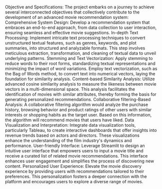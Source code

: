 Objective and Specifications: 
The project embarks on a journey to achieve several interconnected objectives that 
collectively contribute to the development of an advanced movie recommendation 
system: 
Comprehensive System Design: Develop a recommendation system that embraces an 
end-to-end approach, from data collection to user interaction, ensuring seamless and 
effective movie suggestions. 
In-depth Text Processing: Implement intricate text processing techniques to convert 
unstructured textual features, such as genres, keywords, and plot summaries, into 
structured and analyzable formats. This step involves meticulous extraction, 
transformation, and cleaning of textual data to unveil underlying patterns. 
Stemming and Text Vectorization: Apply stemming to reduce words to their root 
forms, standardizing textual representations and minimizing the impact of word 
variations. Employ text vectorization, such as the Bag of Words method, to convert text 
into numerical vectors, laying the foundation for similarity analysis. 
Content-based Similarity Analysis: Utilize advanced cosine similarity analysis to 
measure the likeness between movie vectors in a multi-dimensional space. This analysis 
facilitates the identification of movies with similar attributes, thereby forming the basis 
for generating personalized recommendations. 
Collaborative filtering-Based Analysis: A collaborative filtering algorithm would 
analyze the purchase history, browsing behavior and product ratings of other users with 
similar interests or shopping habits as the target user. Based on this information, the 
algorithm will recommend movies that users have liked. 
Data Visualization and Interpretation: Integrate data visualization tools, particularly 
Tableau, to create interactive dashboards that offer insights into revenue trends based 
on actors and directors. These visualizations enhance the understanding of the film 
industry's dynamics and performance. 
User-friendly Interface: Leverage Streamlit to design an intuitive user interface that 
empowers users to input a movie title and receive a curated list of related movie 
recommendations. This interface enhances user engagement and simplifies the process 
of discovering new content. 
Personalized User Experience: Elevate the movie discovery experience by providing 
users with recommendations tailored to their preferences. This personalization fosters a 
deeper connection with the platform and encourages users to explore a diverse range of 
movies.

